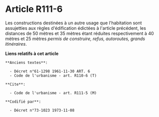 # Article R111-6

Les constructions destinées à un autre usage que l'habitation sont assujetties aux règles d'édification édictées à l'article
précédent, les distances de 50 mètres et 35 mètres étant réduites respectivement à 40 mètres et 25 mètres *permis de
construire, refus, autoroutes, grands itinéraires*.

**Liens relatifs à cet article**

	**Anciens textes**:

	  - Décret n°61-1298 1961-11-30 ART. 6
	  - Code de l'urbanisme - art. R110-6 (T)

	**Cite**:

	  - Code de l'urbanisme - art. R111-5 (M)

	**Codifié par**:

	  - Décret n°73-1023 1973-11-08
